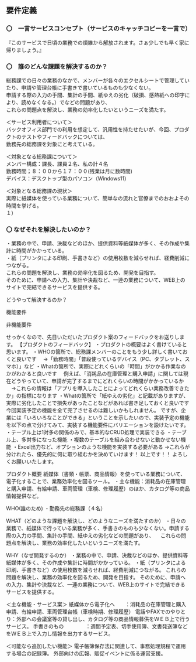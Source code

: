 ## 要件定義  
### 〇　一言サービスコンセプト（サービスのキャッチコピーを一言で）  
  『このサービスで日頃の業務での煩雑から解放されます。さぁ少しでも早く家に帰りましょう。』

### 〇　誰のどんな課題を解決するのか？
  総務課での日々の業務のなかで、メンバーが各々のエクセルシートで管理していたり、申請や管理台帳に手書きで書いているものも少なくない。  
  申請する際の入力の手間、集計の手間、紙ゆえの劣化（破損、感熱紙への印字により、読めなくなる。）でなどの問題があり、  
  これらの問題点を解決し、業務の効率化したいというニーズを満たす。  
  
  ＜サービス利用者について＞  
  バックオフィス部門での利用を想定して、汎用性を持たせたいが、今回、プロダクトのテストやフィードバックについては、  
  勤務先の総務課を対象にと考えている。  
  
  ＜対象となる総務課について＞  
  メンバー構成：課長、課員２名、私の計４名  
  勤務時間；８：００から１７：００(残業は月に数時間)  
  デバイス：デスクトップ型のパソコン（Windows11）  
 
 ＜対象となる総務課の現状＞  
 実際に紙媒体を使っている業務について、簡単なの流れと官僚までのおおよその時間を挙げる。  
 １）  
### 〇  なぜそれを解決したいのか？  
・業務の中で、申請、決裁などのほか、提供資料等紙媒体が多く、その作成や集計に時間がかかっている。  
・紙（プリンタによる印刷、手書きなど）の使用枚数を減らせれば、経費削減につながる。  
これらの問題を解決し、業務の効率化を図るため、開発を目指す。    
そのために、申請への入力、集計や決裁など、一連の業務について、WEB上のサイトで完結できるサービスを提供する。  

どうやって解決するのか？

機能要件

非機能要件

せっかくなので、先日いただいたプロダクト案のフィードバックをお送りします。
【プロダクトのフィードバック】
・プロダクトの概要はよく書けていると思います。
・WHOの箇所で、総務課メンバーのことをもう少し詳しく書いておくと良いです
　→「勤務時間」「普段使っているデバイス（PC、タブレット、スマホ）」など
・Whatの箇所で、実際にどれくらいの「時間」がかかる作業なのかがわかると良いです
　例えば、「消耗品の在庫管理と購入申請」に関しては現在どうやっていて、申請が完了するまでにどれくらいの時間がかかっているか
　→これらの情報は「アプリを導入したことによってどれくらい業務改善できたか」の指標になります
・Whatの箇所で「紙ゆえの劣化」と記載がありますが、実際に劣化したことで損失があったことなどがあれば書き足しておくと良いです
今回実装予定の機能を全て完了させるのは難しいかもしれません。
ですが、企業には「いろいろなことができる」ということを示したいので、実装予定の機能を以下の点で分けてみて、実装する機能要件にバリエーションを設けたいです。
・テーブル上は1対多の関係のみで、基本的なCRUD処理で実装できる
・テーブル上、多対多になった機能
・複数のテーブルを組み合わせないと動かせない機能
・Excel出力など、オプションのような機能を実装する必要がある
→これらが分けれたら、優先的に何に取り組むかを決めていけます！
以上です！！
よろしくお願いいたします。　　

プロダクト概要
紙媒体（書類・帳票、商品情報）を使っている業務について、電子化することで、業務効率化を図るツール。
・主な機能：消耗品の在庫管理と購入申請、有給申請、車両管理（車検、修理履歴）のほか、カタログ等の商品情報提供など。

WHO(誰のため)
・勤務先の総務課（４名）

WHAT（どのような課題を解決し、どのようなニーズを満たすのか）
・日々の業務で、紙媒体で行っている業務が多く、手書きのものも少なくない。申請する際の入力の手間、集計の手間、紙ゆえの劣化などの問題があり、 　これらの問題点を解決し、業務の効率化したいというニーズを満たす。

WHY（なぜ開発するのか）
・業務の中で、申請、決裁などのほか、提供資料等紙媒体が多く、その作成や集計に時間がかかっている。
・紙（プリンタによる印刷、手書きなど）の使用枚数を減らせれば、経費削減につながる。
これらの問題を解決し、業務の効率化を図るため、開発を目指す。
そのために、申請への入力、集計や決裁など、一連の業務について、WEB上のサイトで完結できるサービスを提供する。

＜主な機能・サービス案＞
紙媒体から電子化へ　　：消耗品の在庫管理と購入申請、有給申請、車両管理台帳（車検時期、修理履歴）
電話やFAXでのやりとり：外部への会議室等の貸し出し、カタログ等の商品情報募供をＷＥＢ上で行うサービス。
手書きのもの　　　　 ：週間予定表、切手使用簿、文書発送簿などをＷＥＢ上で入力し情報を出力するサービス。

＜可能なら追加したい機能＞
電子帳簿保存法に関連して、事務処理規程で運用する場合の記録簿。
外部向けの広報、販促イベントに係る運営支援。
